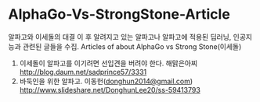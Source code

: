 # AlphaGo-Vs-StrongStone-Article
알파고와 이세돌의 대결 이 후 알려지고 있는 알파고나 알파고에 적용된 딥러닝, 인공지능과 관련된 글들을 수집. Articles of about AlphaGo vs Strong Stone(이세돌)

1. 이세돌이 알파고를 이기려면 선입견을 버려야 한다. 해맑은아찌 http://blog.daum.net/sadprince57/3331
2. 바둑인을 위한 알파고. 이동헌(donghun2014@gmail.com) http://www.slideshare.net/DonghunLee20/ss-59413793

